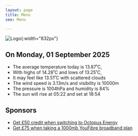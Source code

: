 ```yaml
---
layout: page
title: Menu
seo: Menu

---
```


![Logo](/images/logo.jpg){:width="832px"}

<!-- weather_marker starts -->
## On Monday, 01 September 2025

- The average temperature today is 13.87˚C,
- With highs of 14.28˚C and lows of 13.25˚C,
- It may feel like 13.51˚C with scattered clouds
- The wind speed is 3.13m/s and visibility is 10000m
- The pressure is 1004hPa and humidity is 84%
- The sun will rise at 05:22 and set at 18:54

<!-- weather_marker ends -->

## Sponsors

- [Get £50 credit when switching to Octopus Energy](https://bit.ly/3oD1nnS)
- [Get £75 when taking a 1000mb YouFibre broadband plan](https://aklam.io/91zWhU?)
